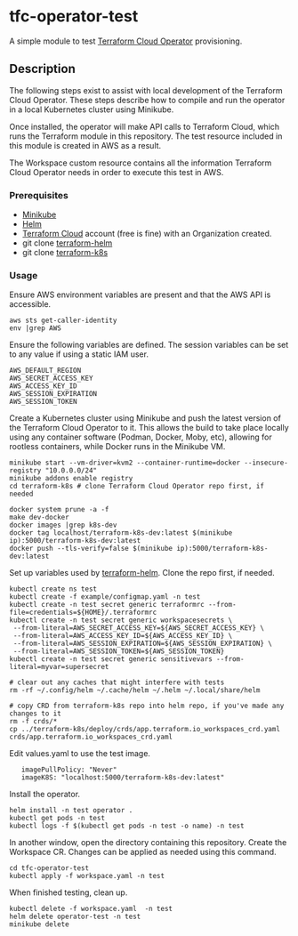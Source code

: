# tfc-operator-test
A simple module to test [Terraform Cloud Operator](https://github.com/hashicorp/terraform-k8s) provisioning.

## Description

The following steps exist to assist with local development of the Terraform Cloud Operator. These steps describe how to compile and run the operator in a local Kubernetes cluster using Minikube.

Once installed, the operator will make API calls to Terraform Cloud, which runs the Terraform module in this repository. The test resource included in this module is created in AWS as a result.

The Workspace custom resource contains all the information Terraform Cloud Operator needs in order to execute this test in AWS.

### Prerequisites

* [Minikube](https://minikube.sigs.k8s.io/docs/)
* [Helm](https://helm.sh/)
* [Terraform Cloud](https://app.terraform.io) account (free is fine) with an Organization created.
* git clone [terraform-helm](https://github.com/hashicorp/terraform-helm)
* git clone [terraform-k8s](https://github.com/hashicorp/terraform-k8s)

### Usage

Ensure AWS environment variables are present and that the AWS API is accessible.

```
aws sts get-caller-identity
env |grep AWS
```

Ensure the following variables are defined. The session variables can be set to any value if using a static IAM user.

```
AWS_DEFAULT_REGION
AWS_SECRET_ACCESS_KEY
AWS_ACCESS_KEY_ID
AWS_SESSION_EXPIRATION
AWS_SESSION_TOKEN
```

Create a Kubernetes cluster using Minikube and push the latest version of the Terraform Cloud Operator to it. This allows the build to take place locally using any container software (Podman, Docker, Moby, etc), allowing for rootless containers, while Docker runs in the Minikube VM.

```
minikube start --vm-driver=kvm2 --container-runtime=docker --insecure-registry "10.0.0.0/24"
minikube addons enable registry
cd terraform-k8s # clone Terraform Cloud Operator repo first, if needed

docker system prune -a -f
make dev-docker
docker images |grep k8s-dev
docker tag localhost/terraform-k8s-dev:latest $(minikube ip):5000/terraform-k8s-dev:latest
docker push --tls-verify=false $(minikube ip):5000/terraform-k8s-dev:latest
```

Set up variables used by [terraform-helm](https://github.com/hashicorp/terraform-helm). Clone the repo first, if needed.

```
kubectl create ns test
kubectl create -f example/configmap.yaml -n test
kubectl create -n test secret generic terraformrc --from-file=credentials=${HOME}/.terraformrc
kubectl create -n test secret generic workspacesecrets \
 --from-literal=AWS_SECRET_ACCESS_KEY=${AWS_SECRET_ACCESS_KEY} \
 --from-literal=AWS_ACCESS_KEY_ID=${AWS_ACCESS_KEY_ID} \
 --from-literal=AWS_SESSION_EXPIRATION=${AWS_SESSION_EXPIRATION} \
 --from-literal=AWS_SESSION_TOKEN=${AWS_SESSION_TOKEN}
kubectl create -n test secret generic sensitivevars --from-literal=myvar=supersecret

# clear out any caches that might interfere with tests
rm -rf ~/.config/helm ~/.cache/helm ~/.helm ~/.local/share/helm

# copy CRD from terraform-k8s repo into helm repo, if you've made any changes to it
rm -f crds/*
cp ../terraform-k8s/deploy/crds/app.terraform.io_workspaces_crd.yaml crds/app.terraform.io_workspaces_crd.yaml
```

Edit values.yaml to use the test image.

```
   imagePullPolicy: "Never"
   imageK8S: "localhost:5000/terraform-k8s-dev:latest"
```


Install the operator.

```
helm install -n test operator .
kubectl get pods -n test
kubectl logs -f $(kubectl get pods -n test -o name) -n test
```

In another window, open the directory containing this repository. Create the Workspace CR. Changes can be applied as needed using this command.

```
cd tfc-operator-test
kubectl apply -f workspace.yaml -n test
```

When finished testing, clean up.

```
kubectl delete -f workspace.yaml  -n test
helm delete operator-test -n test
minikube delete
```
